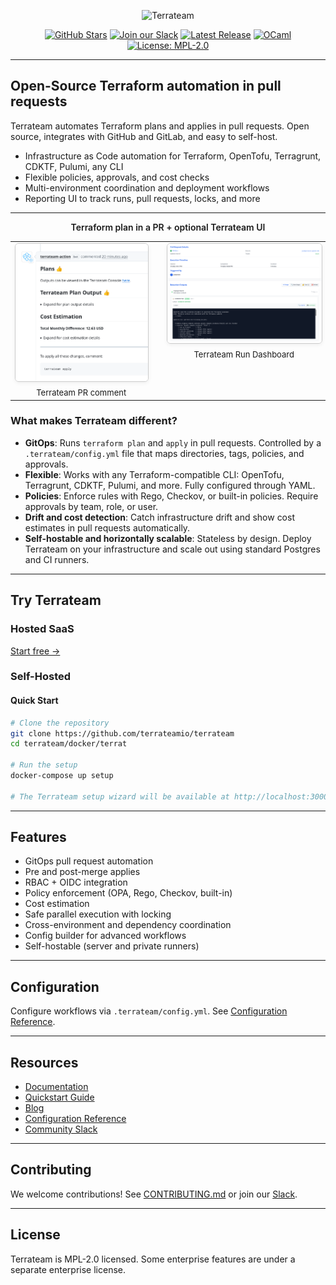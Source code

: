 <p align="center">
  <picture>
    <source media="(prefers-color-scheme: dark)" srcset="https://raw.githubusercontent.com/terrateamio/brand-artifacts/fa9cb8e10b09478065fc2566e486d4c65d1eb912/logos/wordmark/blue%3Awhite/terrateam_wordmark_blue-white.svg">
    <img alt="Terrateam" src="https://raw.githubusercontent.com/terrateamio/brand-artifacts/fa9cb8e10b09478065fc2566e486d4c65d1eb912/logos/wordmark/blue%3Adark%20blue/terrateam_wordmark_blue-dark%20blue.svg" width="400">
  </picture>
</p>
<p align="center">
  <a href="https://github.com/terrateamio/terrateam/stargazers"><img alt="GitHub Stars" src="https://img.shields.io/github/stars/terrateamio/terrateam"></a>
  <a href="https://terrateam.io/slack"><img alt="Join our Slack" src="https://img.shields.io/badge/slack-join%20chat-blue"></a>
  <a href="https://github.com/terrateamio/mono/releases"><img alt="Latest Release" src="https://img.shields.io/github/v/release/terrateamio/mono?color=%239F50DA"></a>
  <a href="https://ocaml.org"><img alt="OCaml" src="https://img.shields.io/badge/OCaml-EC6813?logo=ocaml&logoColor=fff"></a>
  <a href="https://opensource.org/licenses/MPL-2.0"><img alt="License: MPL-2.0" src="https://img.shields.io/badge/License-MPL--2.0-blue.svg"></a>
</p>

---

## Open-Source Terraform automation in pull requests

Terrateam automates Terraform plans and applies in pull requests. Open source, integrates with GitHub and GitLab, and easy to self-host.

* Infrastructure as Code automation for Terraform, OpenTofu, Terragrunt, CDKTF, Pulumi, any CLI
* Flexible policies, approvals, and cost checks
* Multi-environment coordination and deployment workflows
* Reporting UI to track runs, pull requests, locks, and more

---

<div align="center" style="font-weight: 600; font-size: 14px; margin-bottom: 12px;">
  Terraform plan in a PR + optional Terrateam UI
</div>

<table align="center">
  <tr>
    <td align="center" style="vertical-align: top;">
      <img
        src="assets/terrateam-pr-comment.png"
        alt="Terrateam PR comment screenshot"
        width="340"
        loading="lazy"
        style="border-radius:6px; border:1px solid #ccc; box-shadow: 0 2px 6px rgba(0,0,0,0.06);"
      ><br>
      <div style="font-size: 13px; margin-top: 6px;">Terrateam PR comment</div>
    </td>
    <td align="center" style="padding-left: 24px; vertical-align: top;">
      <img
        src="assets/terrateam-ui.png"
        alt="Terrateam UI screenshot"
        width="400"
        loading="lazy"
        style="border-radius:6px; border:1px solid #ccc; box-shadow: 0 2px 6px rgba(0,0,0,0.06);"
      ><br>
      <div style="font-size: 13px; margin-top: 6px;">Terrateam Run Dashboard</div>
    </td>
  </tr>
</table>



### What makes Terrateam different?

* **GitOps**: Runs `terraform plan` and `apply` in pull requests. Controlled by a `.terrateam/config.yml` file that maps directories, tags, policies, and approvals.
* **Flexible**: Works with any Terraform-compatible CLI: OpenTofu, Terragrunt, CDKTF, Pulumi, and more. Fully configured through YAML.
* **Policies**: Enforce rules with Rego, Checkov, or built-in policies. Require approvals by team, role, or user.
* **Drift and cost detection**: Catch infrastructure drift and show cost estimates in pull requests automatically.
* **Self-hostable and horizontally scalable**: Stateless by design. Deploy Terrateam on your infrastructure and scale out using standard Postgres and CI runners.
---

## Try Terrateam

### Hosted SaaS

[Start free →](https://terrateam.io)

### Self-Hosted

#### Quick Start

```bash
# Clone the repository
git clone https://github.com/terrateamio/terrateam
cd terrateam/docker/terrat

# Run the setup
docker-compose up setup

# The Terrateam setup wizard will be available at http://localhost:3000
```
---

## Features

* GitOps pull request automation
* Pre and post-merge applies
* RBAC + OIDC integration
* Policy enforcement (OPA, Rego, Checkov, built-in)
* Cost estimation
* Safe parallel execution with locking
* Cross-environment and dependency coordination
* Config builder for advanced workflows
* Self-hostable (server and private runners)

---

## Configuration

Configure workflows via `.terrateam/config.yml`. See [Configuration Reference](https://docs.terrateam.io/configuration-reference).

---

## Resources

* [Documentation](https://docs.terrateam.io)
* [Quickstart Guide](https://docs.terrateam.io/getting-started/quickstart-guide)
* [Blog](https://terrateam.io/blog)
* [Configuration Reference](https://docs.terrateam.io/configuration-reference)
* [Community Slack](https://terrateam.io/slack)

---

## Contributing

We welcome contributions! See [CONTRIBUTING.md](CONTRIBUTING.md) or join our [Slack](https://terrateam.io/slack).

---

## License

Terrateam is MPL-2.0 licensed. Some enterprise features are under a separate enterprise license.
